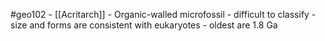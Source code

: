 #geo102 
	- [[Acritarch]]
		- Organic-walled microfossil
		- difficult to classify
		- size and forms are consistent with eukaryotes
		- oldest are 1.8 Ga